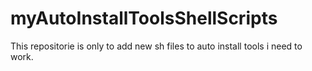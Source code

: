 # myAutoInstallToolsShellScripts

This repositorie is only to add new sh files to auto install tools i need to work.
